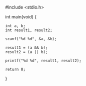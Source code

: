 #include <stdio.h>

int main(void) {

	int a, b;
	int result1, result2;
	
	scanf("%d %d", &a, &b);

	result1 = (a && b);
	result2 = (a || b);
	
	printf("%d %d", result1, result2);

	return 0;

}
